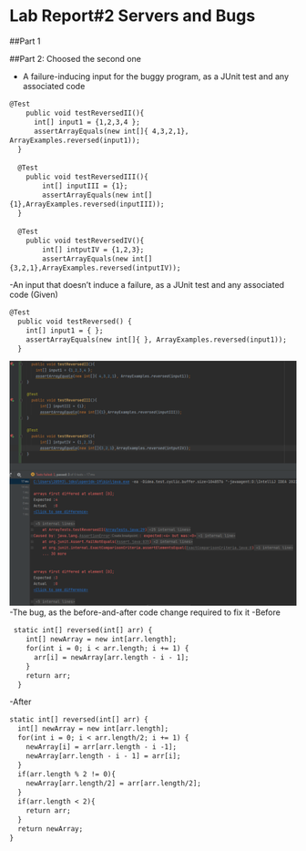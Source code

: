 # Lab Report#2 Servers and Bugs

##Part 1

##Part 2: Choosed the second one
- A failure-inducing input for the buggy program, as a JUnit test and any associated code
```
@Test
    public void testReversedII(){
      int[] input1 = {1,2,3,4 };
      assertArrayEquals(new int[]{ 4,3,2,1}, ArrayExamples.reversed(input1));
  }

  @Test
    public void testReversedIII(){
        int[] inputIII = {1};
        assertArrayEquals(new int[]{1},ArrayExamples.reversed(inputIII));
  }

  @Test
    public void testReversedIV(){
        int[] intputIV = {1,2,3};
        assertArrayEquals(new int[]{3,2,1},ArrayExamples.reversed(intputIV));
```
-An input that doesn’t induce a failure, as a JUnit test and any associated code (Given)
```
@Test
  public void testReversed() {
    int[] input1 = { };
    assertArrayEquals(new int[]{ }, ArrayExamples.reversed(input1));
  }
```
![Bug](https://raw.githubusercontent.com/GraceZ08/cse15l-lab-reports/main/lab2/Bug.png)
-The bug, as the before-and-after code change required to fix it
-Before
```
 static int[] reversed(int[] arr) {
    int[] newArray = new int[arr.length];
    for(int i = 0; i < arr.length; i += 1) {
      arr[i] = newArray[arr.length - i - 1];
    }
    return arr;
  }
  ```
  -After
  ```
  static int[] reversed(int[] arr) {
    int[] newArray = new int[arr.length];
    for(int i = 0; i < arr.length/2; i += 1) {
      newArray[i] = arr[arr.length - i -1];
      newArray[arr.length - i - 1] = arr[i];
    }
    if(arr.length % 2 != 0){
      newArray[arr.length/2] = arr[arr.length/2];
    }
    if(arr.length < 2){
      return arr;
    }
    return newArray;
  }
  ```
  

